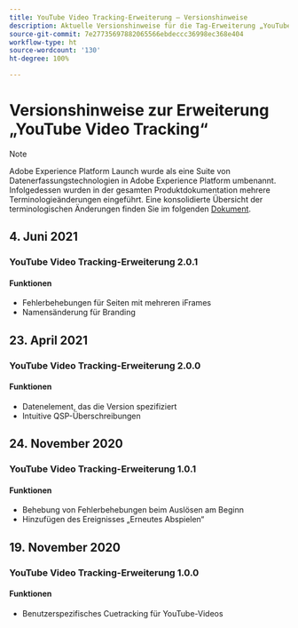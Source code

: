```yaml
---
title: YouTube Video Tracking-Erweiterung – Versionshinweise
description: Aktuelle Versionshinweise für die Tag-Erweiterung „YouTube Video Tracking“ in Adobe Experience Platform.
source-git-commit: 7e27735697882065566ebdeccc36998ec368e404
workflow-type: ht
source-wordcount: '130'
ht-degree: 100%

---
```


# Versionshinweise zur Erweiterung „YouTube Video Tracking“

>[!NOTE]
>
>Adobe Experience Platform Launch wurde als eine Suite von Datenerfassungstechnologien in Adobe Experience Platform umbenannt. Infolgedessen wurden in der gesamten Produktdokumentation mehrere Terminologieänderungen eingeführt. Eine konsolidierte Übersicht der terminologischen Änderungen finden Sie im folgenden [Dokument](../../../term-updates.md).

## 4. Juni 2021

### YouTube Video Tracking-Erweiterung 2.0.1

#### Funktionen

* Fehlerbehebungen für Seiten mit mehreren iFrames
* Namensänderung für Branding

## 23. April 2021

### YouTube Video Tracking-Erweiterung 2.0.0

#### Funktionen

* Datenelement, das die Version spezifiziert
* Intuitive QSP-Überschreibungen

## 24. November 2020

### YouTube Video Tracking-Erweiterung 1.0.1

#### Funktionen

* Behebung von Fehlerbehebungen beim Auslösen am Beginn
* Hinzufügen des Ereignisses „Erneutes Abspielen“

## 19. November 2020

### YouTube Video Tracking-Erweiterung 1.0.0

#### Funktionen

* Benutzerspezifisches Cuetracking für YouTube-Videos
